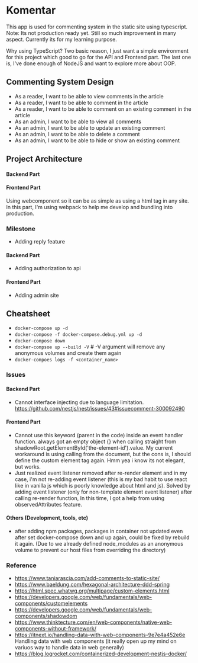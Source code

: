 # Komentar

This app is used for commenting system in the static site using typescript.
Note: Its not production ready yet. Still so much improvement in many aspect. Currently its for my learning purpose.

Why using TypeScript? Two basic reason, I just want a simple environment for this project which good to go for the API and Frontend part. The last one is, I've done enough of NodeJS and want to explore more about OOP.

## Commenting System Design

- As a reader, I want to be able to view comments in the article
- As a reader, I want to be able to comment in the article
- As a reader, I want to be able to comment on an existing comment in the article
- As an admin, I want to be able to view all comments
- As an admin, I want to be able to update an existing comment
- As an admin, I want to be able to delete a comment
- As an admin, I want to be able to hide or show an existing comment

## Project Architecture

#### Backend Part

#### Frontend Part
Using webcomponent so it can be as simple as using a html tag in any site. In this part, I'm using webpack to help me develop and bundling into production.

### Milestone
- Adding reply feature

#### Backend Part
- Adding authorization to api

#### Frontend Part
- Adding admin site

## Cheatsheet

- `docker-compose up -d`
- `docker-compose -f docker-compose.debug.yml up -d`
- `docker-compose down`
- `docker-compsoe up --build -V` # -V argument will remove any anonymous volumes and create them again
- `docker-compoes logs -f <container_name>`


### Issues

#### Backend Part
- Cannot interface injecting due to language limitation. 
    https://github.com/nestjs/nest/issues/43#issuecomment-300092490

#### Frontend Part
- Cannot use this keyword (parent in the code) inside an event handler function. always got an empty object {} when calling straight from shadowRoot.getElementById('the-element-id').value. My current workaround is using calling from the document, but the cons is, I should define the custom element tag again. Hmm yea i know its not elegant, but works.
- Just realized event listener removed after re-render element and in my case, i'm not re-adding event listener (this is my bad habit to use react like in vanilla js which is poorly knowledge about html and js). Solved by adding event listener (only for non-template element event listener) after calling re-render function, In this time, I got a help from using observedAttributes feature.

#### Others (Development, tools, etc)
- after adding npm packages, packages in container not updated even after set docker-compose down and up again, could be fixed by rebuild it again. (Due to we already defined node_modules as an anonymous volume to prevent our host files from overriding the directory)

### Reference


- https://www.taniarascia.com/add-comments-to-static-site/
- https://www.baeldung.com/hexagonal-architecture-ddd-spring
- https://html.spec.whatwg.org/multipage/custom-elements.html
- https://developers.google.com/web/fundamentals/web-components/customelements
- https://developers.google.com/web/fundamentals/web-components/shadowdom
- https://www.thinktecture.com/en/web-components/native-web-components-without-framework/
- https://itnext.io/handling-data-with-web-components-9e7e4a452e6e Handling data with web components (it really open up my mind on variuos way to handle data in web generally)
- https://blog.logrocket.com/containerized-development-nestjs-docker/
